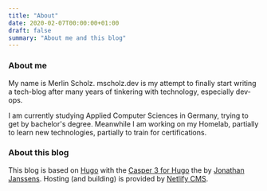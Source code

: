 ```yaml
---
title: "About"
date: 2020-02-07T00:00:00+01:00
draft: false
summary: "About me and this blog"
---
```


### About me

My name is Merlin Scholz. mscholz.dev is my attempt to finally start writing a tech-blog after many years of tinkering with technology, especially dev-ops.

I am currently studying Applied Computer Sciences in Germany, trying to get by bachelor's degree. Meanwhile I am working on my Homelab, partially to learn new technologies, partially to train for certifications.

### About this blog

This blog is based on [Hugo](https://gohugo.io/) with the [Casper 3 for Hugo](https://github.com/jonathanjanssens/hugo-casper3) the by [Jonathan Janssens](https://github.com/jonathanjanssens). Hosting (and building) is provided by [Netlify CMS](https://www.netlifycms.org/).